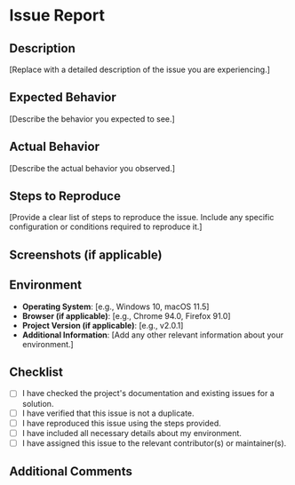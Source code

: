 # Issue Report

<!-- Describe your issue in detail. -->

## Description

[Replace with a detailed description of the issue you are experiencing.]

## Expected Behavior

[Describe the behavior you expected to see.]

## Actual Behavior

[Describe the actual behavior you observed.]

## Steps to Reproduce

[Provide a clear list of steps to reproduce the issue. Include any specific configuration or conditions required to reproduce it.]

## Screenshots (if applicable)

<!-- Add any screenshots or visual representations of the issue here. -->

## Environment

- **Operating System**: [e.g., Windows 10, macOS 11.5]
- **Browser (if applicable)**: [e.g., Chrome 94.0, Firefox 91.0]
- **Project Version (if applicable)**: [e.g., v2.0.1]
- **Additional Information**: [Add any other relevant information about your environment.]

## Checklist

- [ ] I have checked the project's documentation and existing issues for a solution.
- [ ] I have verified that this issue is not a duplicate.
- [ ] I have reproduced this issue using the steps provided.
- [ ] I have included all necessary details about my environment.
- [ ] I have assigned this issue to the relevant contributor(s) or maintainer(s).

## Additional Comments

<!-- Add any additional comments, context, or information that may be relevant to the resolution of this issue. -->